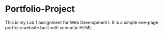 # Portfolio-Project
This is my Lab 1 assignment for Web Development I. It is a simple one-page portfolio website built with semantic HTML.
